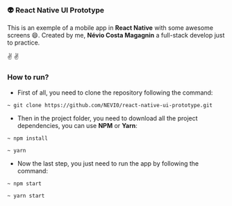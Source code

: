 ### :alien: React Native UI Prototype

This is an exemple of a mobile app in **React Native** with some awesome screens :smile:. Created by me, **Névio Costa Magagnin** a full-stack develop just to practice.

:v: :v:

### How to run?

- First of all, you need to clone the repository following the command:
```
~ git clone https://github.com/NEVI0/react-native-ui-prototype.git
```

- Then in the project folder, you need to download all the project dependencies, you can use **NPM** or **Yarn**:
```
~ npm install

~ yarn
```

- Now the last step, you just need to run the app by following the command:
```
~ npm start

~ yarn start
```
